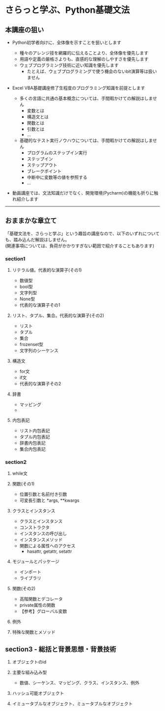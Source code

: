 # さらっと学ぶ、Python基礎文法

## 本講座の狙い

- Python初学者向けに、全体像を示すことを狙いとします
    - 種々のアレンジ技を網羅的に伝えることより、全体像を優先します
    - 用語や定義の厳格さよりも、直感的な理解のしやすさを優先します
    - ウェブプログラミング技術に近い知識を優先します
        - たとえば、ウェブプログラミングで使う機会のないbit演算等は扱いません

- Excel VBA基礎講座修了生程度のプログラミング知識を前提とします
    - 多くの言語に共通の基本概念については、手間暇かけての解説はしません
        - 変数とは
        - 構造文とは
        - 関数とは
        - 引数とは
        - ...
    - 基礎的なテスト実行ノウハウについては、手間暇かけての解説はしません
        - プログラムのステップイン実行
        - ステップイン
        - ステップアウト
        - ブレークポイント
        - 中断中に変数等の値を参照する
        - ...

- 動画講座では、文法知識だけでなく、開発環境(Pycharm)の機能も折りに触れ紹介します

***

## おままかな章立て

「基礎文法を、さらっと学ぶ」という趣旨の講座なので、以下のいずれについても、踏み込んだ解説はしません。  
(関連事項については、負荷がかかりすぎない範囲で紹介することもあります)

### section1

1. リテラル値。代表的な演算子(その1)
    - 数値型
    - bool型
    - 文字列型
    - None型
    - 代表的な演算子その1

2. リスト、タプル、集合。代表的な演算子(その2)
    - リスト
    - タプル
    - 集合
    - frozenset型
    - 文字列のシーケンス

3. 構造文
    - for文
    - if文
    - 代表的な演算子その2

4. 辞書
    - マッピング
    -

5. 内包表記
    - リスト内包表記
    - タプル内包表記
    - 辞書内包表記
    - 集合内包表記

### section2

1. while文

2. 関数(その1)
    - 位置引数と名前付き引数
    - 可変長引数と *args, **kwargs

3. クラスとインスタンス
    - クラスとインスタンス
    - コンストラクタ
    - インスタンスの呼び出し
    - インスタンスメソッド
    - 関数による属性へのアクセス
        - hasattr, getattr, setattr

4. モジュールとパッケージ
    - インポート
    - ライブラリ

5. 関数(その2)
    - 高階関数とデコレータ
    - private属性の関数
    - 【参考】グローバル変数

6. 例外

7. 特殊な関数とメソッド

## section3 - 総括と背景思想・背景技術

1. オブジェクトのid

2. 主要な組み込み型
    - 数値、シーケンス、マッピング、クラス、インスタンス、例外

3. ハッシュ可能オブジェクト

4. イミュータブルなオブジェクト、ミュータブルなオブジェクト
